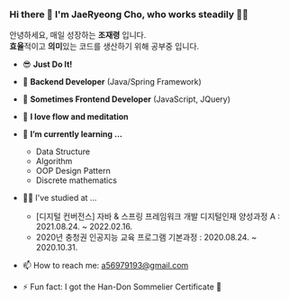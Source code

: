 ### Hi there 👋 I'm JaeRyeong Cho, who works steadily 👩‍💻
안녕하세요, 매일 성장하는 **조재령** 입니다.  
**효율**적이고 **의미**있는 코드를 생산하기 위해 공부중 입니다.  

- 😎 **Just Do It!**
- 💾 **Backend Developer** (Java/Spring Framework)
- 🤣 **Sometimes Frontend Developer** (JavaScript, JQuery)
- 🧘 **I love flow and meditation**
- 🌱 **I’m currently learning ...**
  - Data Structure
  - Algorithm
  - OOP Design Pattern
  - Discrete mathematics
- 👩‍🎓 I've studied at ...
  - [디지털 컨버전스] 자바 & 스프링 프레임워크 개발 디지털인재 양성과정 A : 2021.08.24. ~ 2022.02.16.
  - 2020년 충청권 인공지능 교육 프로그램 기본과정 : 2020.08.24. ~ 2020.10.31.
  
- 📫 How to reach me: a56979193@gmail.com
- ⚡ Fun fact: I got the Han-Don Sommelier Certificate 🐷
<!--
- 🔭 I’m currently working on ...

- 👯 I’m looking to collaborate on ...
- 🤔 I’m looking for help with ...
- 💬 Ask me about ...
- 😄 Pronouns: ...
-->

